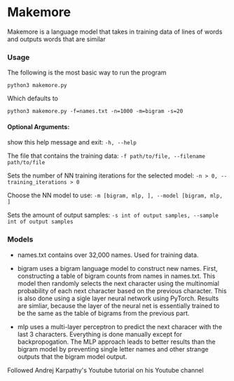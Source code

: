 # Makemore 
Makemore is a language model that takes in training data of lines of words and outputs words that are similar

### Usage
The following is the most basic way to run the program 

`python3 makemore.py`

Which defaults to 

`python3 makemore.py -f=names.txt -n=1000 -m=bigram -s=20`

#### Optional Arguments:

show this help message and exit: `-h, --help` 


The file that contains the training data: `-f path/to/file, --filename path/to/file`


Sets the number of NN training iterations for the selected model: `-n > 0, --training_iterations > 0`


Choose the NN model to use: `-m [bigram, mlp, ], --model [bigram, mlp, ]`

  
Sets the amount of output samples: `-s int of output samples, --sample int of output samples`


### Models 
- names.txt contains over 32,000 names. Used for training data.  

- bigram uses a bigram language model to construct new names. First, constructing a table of bigram counts from names in names.txt. This model then randomly selects the next character using the multinomial probability of each next character based on the previous character. This is also done using a sigle layer neural network using PyTorch. Results are simliar, because the layer of the neural net is essentially trained to be the same as the table of bigrams from the previous part.

- mlp uses a multi-layer perceptron to predict the next characer with the last 3 characters. Everything is done manually except for backpropogation. The MLP approach leads to better results than the bigram model by preventing single letter names and other strange outputs that the bigram model output.  

Followed Andrej Karpathy's Youtube tutorial on his Youtube channel
